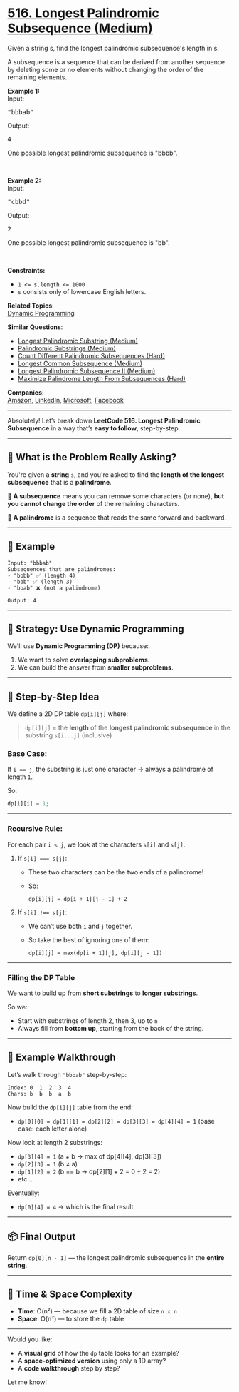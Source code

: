 # [516. Longest Palindromic Subsequence (Medium)](https://leetcode.com/problems/longest-palindromic-subsequence/)

<p>Given a string s, find the longest palindromic subsequence's length in s.</p>

<p>A subsequence is a sequence that can be derived from another sequence by deleting some or no elements without changing the order of the remaining elements.</p>

<p><b>Example 1:</b><br>
Input:</p>

<pre>"bbbab"
</pre>

Output:

<pre>4
</pre>

One possible longest palindromic subsequence is "bbbb".

<p>&nbsp;</p>

<p><b>Example 2:</b><br>
Input:</p>

<pre>"cbbd"
</pre>

Output:

<pre>2
</pre>

One possible longest palindromic subsequence is "bb".

<p>&nbsp;</p>
<p><strong>Constraints:</strong></p>

<ul>
	<li><code>1 &lt;= s.length &lt;= 1000</code></li>
	<li><code>s</code> consists only of lowercase English letters.</li>
</ul>

**Related Topics**:  
[Dynamic Programming](https://leetcode.com/tag/dynamic-programming/)

**Similar Questions**:

- [Longest Palindromic Substring (Medium)](https://leetcode.com/problems/longest-palindromic-substring/)
- [Palindromic Substrings (Medium)](https://leetcode.com/problems/palindromic-substrings/)
- [Count Different Palindromic Subsequences (Hard)](https://leetcode.com/problems/count-different-palindromic-subsequences/)
- [Longest Common Subsequence (Medium)](https://leetcode.com/problems/longest-common-subsequence/)
- [Longest Palindromic Subsequence II (Medium)](https://leetcode.com/problems/longest-palindromic-subsequence-ii/)
- [Maximize Palindrome Length From Subsequences (Hard)](https://leetcode.com/problems/maximize-palindrome-length-from-subsequences/)

**Companies**:  
[Amazon](https://leetcode.com/company/amazon), [LinkedIn](https://leetcode.com/company/linkedin), [Microsoft](https://leetcode.com/company/microsoft), [Facebook](https://leetcode.com/company/facebook)

---

Absolutely! Let’s break down **LeetCode 516. Longest Palindromic Subsequence** in a way that’s **easy to follow**, step-by-step.

---

## 🧠 What is the Problem Really Asking?

You're given a **string** `s`, and you're asked to find the **length of the longest subsequence** that is a **palindrome**.

🔑 **A subsequence** means you can remove some characters (or none), **but you cannot change the order** of the remaining characters.

🔑 **A palindrome** is a sequence that reads the same forward and backward.

---

## 🧪 Example

```text
Input: "bbbab"
Subsequences that are palindromes:
- "bbbb" ✅ (length 4)
- "bbb" ✅ (length 3)
- "bbab" ❌ (not a palindrome)

Output: 4
```

---

## 🧩 Strategy: Use Dynamic Programming

We'll use **Dynamic Programming (DP)** because:

1. We want to solve **overlapping subproblems**.
2. We can build the answer from **smaller subproblems**.

---

## 🧱 Step-by-Step Idea

We define a 2D DP table `dp[i][j]` where:

> `dp[i][j]` = the **length** of the **longest palindromic subsequence** in the substring `s[i...j]` (inclusive)

### Base Case:

If `i == j`, the substring is just one character → always a palindrome of length `1`.

So:

```js
dp[i][i] = 1;
```

---

### Recursive Rule:

For each pair `i < j`, we look at the characters `s[i]` and `s[j]`.

1. If `s[i] === s[j]`:

   - These two characters can be the two ends of a palindrome!
   - So:

     ```
     dp[i][j] = dp[i + 1][j - 1] + 2
     ```

2. If `s[i] !== s[j]`:

   - We can’t use both `i` and `j` together.
   - So take the best of ignoring one of them:

     ```
     dp[i][j] = max(dp[i + 1][j], dp[i][j - 1])
     ```

---

### Filling the DP Table

We want to build up from **short substrings** to **longer substrings**.

So we:

- Start with substrings of length 2, then 3, up to `n`
- Always fill from **bottom up**, starting from the back of the string.

---

## 🔁 Example Walkthrough

Let’s walk through `"bbbab"` step-by-step:

```text
Index: 0  1  2  3  4
Chars: b  b  b  a  b
```

Now build the `dp[i][j]` table from the end:

- `dp[0][0] = dp[1][1] = dp[2][2] = dp[3][3] = dp[4][4] = 1`
  (base case: each letter alone)

Now look at length 2 substrings:

- `dp[3][4] = 1` (a ≠ b → max of dp\[4]\[4], dp\[3]\[3])
- `dp[2][3] = 1` (b ≠ a)
- `dp[1][2] = 2` (b == b → dp\[2]\[1] + 2 = 0 + 2 = 2)
- etc...

Eventually:

- `dp[0][4] = 4` → which is the final result.

---

## 📦 Final Output

Return `dp[0][n - 1]` — the longest palindromic subsequence in the **entire string**.

---

## 🧠 Time & Space Complexity

- **Time**: O(n²) — because we fill a 2D table of size `n x n`
- **Space**: O(n²) — to store the `dp` table

---

Would you like:

- A **visual grid** of how the `dp` table looks for an example?
- A **space-optimized version** using only a 1D array?
- A **code walkthrough** step by step?

Let me know!
